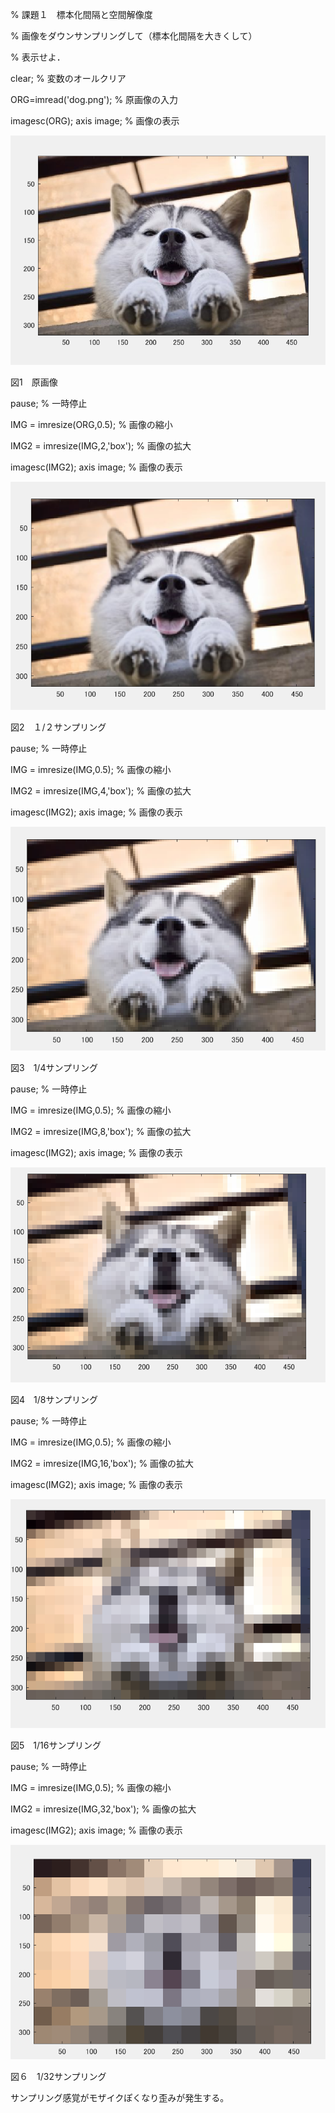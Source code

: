 
% 課題１　標本化間隔と空間解像度

% 画像をダウンサンプリングして（標本化間隔を大きくして）

% 表示せよ．


clear; % 変数のオールクリア


ORG=imread('dog.png'); % 原画像の入力


imagesc(ORG); axis image; % 画像の表示

![gazo1](https://github.com/taihirose/report/blob/master/kadai1-1.png)

図1　原画像

pause; % 一時停止


IMG = imresize(ORG,0.5); % 画像の縮小

IMG2 = imresize(IMG,2,'box'); % 画像の拡大

imagesc(IMG2); axis image; % 画像の表示

![gazo2](https://github.com/taihirose/report/blob/master/kadai1-2.png)

図2　１/２サンプリング

pause; % 一時停止


IMG = imresize(IMG,0.5); % 画像の縮小

IMG2 = imresize(IMG,4,'box'); % 画像の拡大

imagesc(IMG2); axis image; % 画像の表示

![gazo3](https://github.com/taihirose/report/blob/master/kadai1-3.png)

図3　1/4サンプリング

pause; % 一時停止



IMG = imresize(IMG,0.5); % 画像の縮小

IMG2 = imresize(IMG,8,'box'); % 画像の拡大

imagesc(IMG2); axis image; % 画像の表示

![gazo4](https://github.com/taihirose/report/blob/master/kadai1-4.png)

図4　1/8サンプリング

pause; % 一時停止



IMG = imresize(IMG,0.5); % 画像の縮小

IMG2 = imresize(IMG,16,'box'); % 画像の拡大

imagesc(IMG2); axis image; % 画像の表示

![gazo5](https://github.com/taihirose/report/blob/master/kadai1-5.png)

図5　1/16サンプリング

pause; % 一時停止



IMG = imresize(IMG,0.5); % 画像の縮小

IMG2 = imresize(IMG,32,'box'); % 画像の拡大

imagesc(IMG2); axis image; % 画像の表示

![gazo6](https://github.com/taihirose/report/blob/master/kadai1-6.png)

図６　1/32サンプリング

サンプリング感覚がモザイクぽくなり歪みが発生する。
